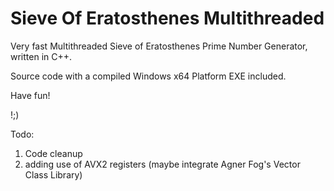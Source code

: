 # Sieve Of Eratosthenes Multithreaded
Very fast Multithreaded Sieve of Eratosthenes Prime Number Generator, written in C++.

Source code with a compiled Windows x64 Platform EXE included.

Have fun!

!;)

Todo:
1. Code cleanup
2. adding use of AVX2 registers (maybe integrate Agner Fog's Vector Class Library)



